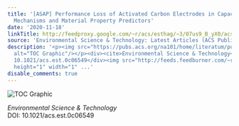 ```yaml
---
title: '[ASAP] Performance Loss of Activated Carbon Electrodes in Capacitive Deionization:
  Mechanisms and Material Property Predictors'
date: '2020-11-18'
linkTitle: http://feedproxy.google.com/~r/acs/esthag/~3/07us9_B_yX0/acs.est.0c06549
source: 'Environmental Science & Technology: Latest Articles (ACS Publications)'
description: '<p><img src="https://pubs.acs.org/na101/home/literatum/publisher/achs/journals/content/esthag/0/esthag.ahead-of-print/acs.est.0c06549/20201118/images/medium/es0c06549_0006.gif"
  alt="TOC Graphic"/></p><div><cite>Environmental Science & Technology</cite></div><div>DOI:
  10.1021/acs.est.0c06549</div><img src="http://feeds.feedburner.com/~r/acs/esthag/~4/07us9_B_yX0"
  height="1" width="1" ...'
disable_comments: true
---
```

<p><img src="https://pubs.acs.org/na101/home/literatum/publisher/achs/journals/content/esthag/0/esthag.ahead-of-print/acs.est.0c06549/20201118/images/medium/es0c06549_0006.gif" alt="TOC Graphic"/></p><div><cite>Environmental Science & Technology</cite></div><div>DOI: 10.1021/acs.est.0c06549</div><img src="http://feeds.feedburner.com/~r/acs/esthag/~4/07us9_B_yX0" height="1" width="1" ...